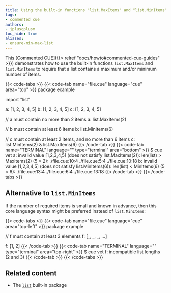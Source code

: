 ```yaml
---
title: Using the built-in functions "list.MaxItems" and "list.MinItems" to constrain the length of a list
tags:
- commented cue
authors:
- jpluscplusm
toc_hide: true
aliases:
- ensure-min-max-list
---
```


This [Commented CUE]({{< relref "docs/howto#commented-cue-guides" >}})
demonstrates how to use the built-in functions `list.MaxItems` and
`list.MinItems` to require that a list contains a maximum and/or minimum number
of items.

{{< code-tabs >}}
{{< code-tab name="file.cue" language="cue"  area="top" >}}
package example

import "list"

a: [1, 2, 3, 4, 5]
b: [1, 2, 3, 4, 5]
c: [1, 2, 3, 4, 5]

// a must contain no more than 2 items
a: list.MaxItems(2)

// b must contain at least 6 items
b: list.MinItems(6)

// c must contain at least 2 items, and no more than 6 items
c: list.MinItems(2) & list.MaxItems(6)
{{< /code-tab >}}
{{< code-tab name="TERMINAL" language="" type="terminal" area="bottom" >}}
$ cue vet
a: invalid value [1,2,3,4,5] (does not satisfy list.MaxItems(2)): len(list) > MaxItems(2) (5 > 2):
    ./file.cue:10:4
    ./file.cue:5:4
    ./file.cue:10:18
b: invalid value [1,2,3,4,5] (does not satisfy list.MinItems(6)): len(list) < MinItems(6) (5 < 6):
    ./file.cue:13:4
    ./file.cue:6:4
    ./file.cue:13:18
{{< /code-tab >}}
{{< /code-tabs >}}

## Alternative to `list.MinItems`

If the number of required items is small and known in advance, then this core
language syntax might be preferred instead of `list.MinItems`:

{{< code-tabs >}}
{{< code-tab name="file.cue" language="cue"  area="top-left" >}}
package example

// f must contain at least 3 elements
f: [_, _, _, ...]

f: [1, 2]
{{< /code-tab >}}
{{< code-tab name="TERMINAL" language="" type="terminal" area="top-right" >}}
$ cue vet
f: incompatible list lengths (2 and 3)
{{< /code-tab >}}
{{< /code-tabs >}}

## Related content

- The [`list`](https://pkg.go.dev/cuelang.org/go/pkg/list) built-in package
